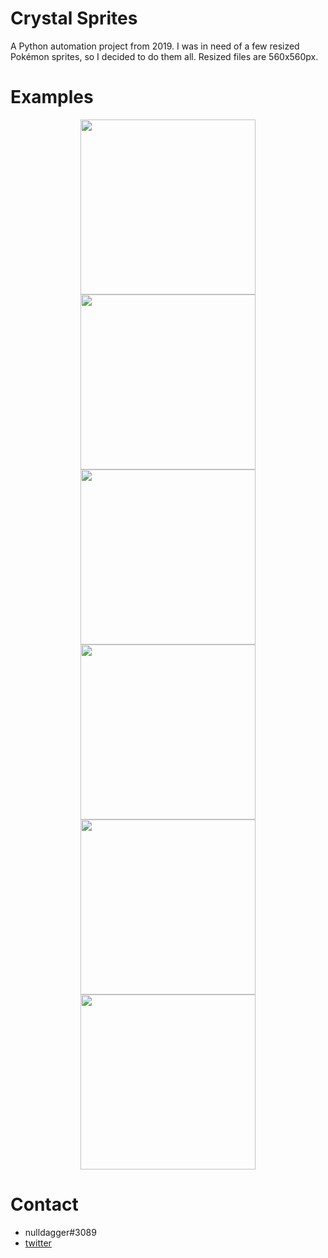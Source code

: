 # Crystal Sprites
A Python automation project from 2019. I was in need of a few resized Pokémon sprites, so I decided to do them all. Resized files are 560x560px.

# Examples
<p align="center">
  <img width="280" height="280" src="https://github.com/daggeredworks/crystal-sprites/blob/master/pokemon/normal/resized/154_Meganium.gif?raw=true">
  <img width="280" height="280" src="https://github.com/daggeredworks/crystal-sprites/blob/master/pokemon/normal/resized/157_Typhlosion.gif?raw=true">
  <img width="280" height="280" src="https://github.com/daggeredworks/crystal-sprites/blob/master/pokemon/normal/resized/160_Feraligatr.gif?raw=true">
  <img width="280" height="280" src="https://github.com/daggeredworks/crystal-sprites/blob/master/pokemon/normal/resized/243_Raikou.gif?raw=true">
  <img width="280" height="280" src="https://github.com/daggeredworks/crystal-sprites/blob/master/pokemon/normal/resized/244_Entei.gif?raw=true">
  <img width="280" height="280" src="https://github.com/daggeredworks/crystal-sprites/blob/master/pokemon/normal/resized/245_Suicune.gif?raw=true">
</p>

# Contact
- nulldagger#3089
- [twitter](https://twitter.com/daggeredworks)
